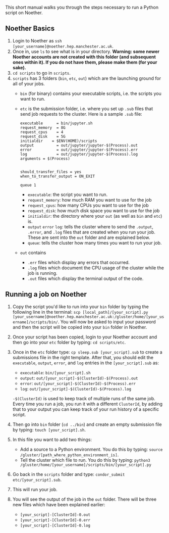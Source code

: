 This short manual walks you through the steps necessary to run a Python script on Noether.

## Noether Basics

1.  Login to Noether as `ssh [your_username]@noether.hep.manchester.ac.uk`.
2.  Once in, use `ls` to see what is in your directory. **Warning: some newer Noether accounts are not created with this folder (and subsequent ones within it). If you do not have them, please make them (for your sake).**
3.  `cd scripts` to go in `scripts`.
4.  `scripts` has 3 folders (`bin`, `etc`, `out`) which are the launching ground for all of your jobs.
    - `bin` (for binary) contains your executable scripts, i.e. the scripts you want to run.
    - `etc` is the submission folder, i.e. where you set up `.sub` files that send job requests to the cluster. Here is a sample `.sub` file:
      
      ```
      executable      = bin/jupyter.sh
      request_memory  = 8G
      request_cpus    = 4
      request_disk    = 5G
      initialdir	= $ENV(HOME)/scripts
      output          = out/jupyter/jupyter-$(Process).out
      error           = out/jupyter/jupyter-$(Process).err
      log             = out/jupyter/jupyter-$(Process).log
      arguments = $(Process)
      
      
      should_transfer_files = yes
      when_to_transfer_output = ON_EXIT
      
      queue 1
      ```
        - `executable`: the script you want to run.
        - `request_memory`: how much RAM you want to use for the job
        - `request_cpus`: how many CPUs you want to use for the job
        - `request_disk`: how much disk space you want to use for the job
        - `initialdir`: the directory where your `out` (as well as `bin` and `etc`) is.
        - `output` `error` `log`: tells the cluster where to send the `.output`, `.error`, and `.log` files that are created when you run your job. These are sent into the `out` folder and are explained below.
        - `queue`: tells the cluster how many times you want to run your job.
    - `out` contains
        - `.err` files which display any errors that occurred.
        - `.log` files which document the CPU usage of the cluster while the job is running.
        - `.out` files which display the terminal output of the code.

## Running a job on Noether

1.  Copy the script you'd like to run into your `bin` folder by typing the following line in the terminal: `scp [local_path]/[your_script].py [your_username]@noether.hep.manchester.ac.uk:/gluster/home/[your_username]/scripts/bin/`. You will now be asked to input your password and then the script will be copied into your `bin` folder in Noether.
    
2.  Once your script has been copied, login to your Noether account and then go into your `etc` folder by typing: `cd scripts/etc`.
    
3.  Once in the `etc` folder type: `cp sleep.sub [your_script].sub` to create a submissions file in the right template. After that, you should edit the `executable`, `output`, `error`, and `log` entries in the `[your_script].sub` as:
    
    - `executable`: `bin/[your_script].sh`
    - `output`: `out/[your_script]-$(ClusterId)-$(Process).out`
    - `error`: `out/[your_script]-$(ClusterId)-$(Process).err`
    - `log`: `out/[your_script]-$(ClusterId)-$(Process).log`
    
    `-$(ClusterId)` is used to keep track of multiple runs of the same job. Every time you run a job, you run it with a different `ClusterId`, by adding that to your output you can keep track of your run history of a specific script.
    
4.  Then go into `bin` folder (`cd ../bin`) and create an empty submission file by typing: `touch [your_script].sh`.
    
5.  In this file you want to add two things:
    
    - Add a source to a Python environment. You do this by typing: `source /gluster/[path_where_python_environment_is]`.
    - Tell the cluster which file to run. You do this by typing: `python3 /gluster/home/[your_username]/scripts/bin/[your_script].py`
6.  Go back in the `scripts` folder and type: `condor_submit etc/[your_script].sub`.
    
7.  This will run your job.
    
8.  You will see the output of the job in the `out` folder. There will be three new files which have been explained earlier:
    
    - `[your_script]-[ClusterId]-0.out`
    - `[your_script]-[ClusterId]-0.err`
    - `[your_script]-[ClusterId]-0.log`
